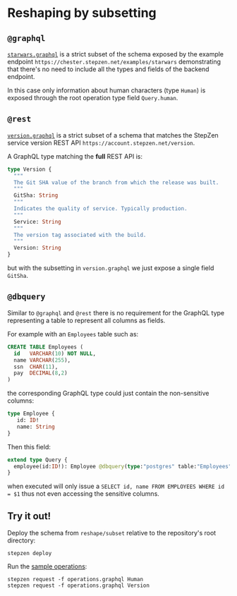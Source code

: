 # Reshaping by subsetting

## `@graphql`

[`starwars.graphql`](starwars.graphql) is a strict subset of the schema exposed by the example endpoint
`https://chester.stepzen.net/examples/starwars` demonstrating that there's no need
to include all the types and fields of the backend endpoint.

In this case only information about human characters (type `Human`) is exposed
through the root operation type field `Query.human`.

## `@rest`

[`version.graphql`](version.graphql) is a strict subset of a schema that matches the StepZen
service version REST API `https://account.stepzen.net/version`.

A GraphQL type matching the **full** REST API is:
```graphql
type Version {
  """
  The Git SHA value of the branch from which the release was built.
  """
  GitSha: String
  """
  Indicates the quality of service. Typically production.
  """
  Service: String
  """
  The version tag associated with the build.
  """
  Version: String
}
```
but with the subsetting in `version.graphql` we just expose a single field `GitSha`.

## `@dbquery`

Similar to `@graphql` and `@rest` there is no requirement for the GraphQL type
representing a table to represent all columns as fields.

For example with an `Employees` table such as:
```sql
CREATE TABLE Employees (
  id   VARCHAR(10) NOT NULL,
  name VARCHAR(255),
  ssn  CHAR(11),
  pay  DECIMAL(8,2)
)
```

the corresponding GraphQL type could just contain the non-sensitive columns:
```graphql
type Employee {
   id: ID!
   name: String
}
```

Then this field:
```graphql
extend type Query {
  employee(id:ID!): Employee @dbquery(type:"postgres" table:"Employees" configuration:"pgemps")
}
```
when executed will only issue a `SELECT id, name FROM EMPLOYEES WHERE id = $1`
thus not even accessing the sensitive columns.

## Try it out!

Deploy the schema from `reshape/subset` relative to the repository's root directory:

```
stepzen deploy
```

Run the [sample operations](operations.graphql):

```
stepzen request -f operations.graphql Human
stepzen request -f operations.graphql Version
```

